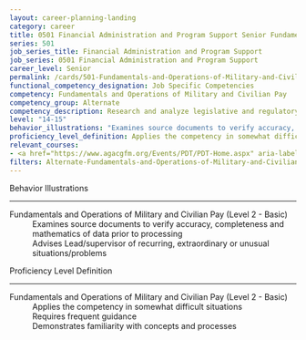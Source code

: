 ```yaml
---
layout: career-planning-landing
category: career
title: 0501 Financial Administration and Program Support Senior Fundamentals and Operations of Military and Civilian Pay
series: 501
job_series_title: Financial Administration and Program Support
job_series: 0501 Financial Administration and Program Support
career_level: Senior
permalink: /cards/501-Fundamentals-and-Operations-of-Military-and-Civilian-Pay-Senior
functional_competency_designation: Job Specific Competencies
competency: Fundamentals and Operations of Military and Civilian Pay
competency_group: Alternate
competency_description: Research and analyze legislative and regulatory guidance related to entitlements to ensure proper payments
level: "14-15"
behavior_illustrations: "Examines source documents to verify accuracy, completeness and mathematics of data prior to processing ? Advises Lead/supervisor of recurring, extraordinary or unusual situations/problems  "
proficiency_level_definition: Applies the competency in somewhat difficult situations ? Requires frequent guidance ? Demonstrates familiarity with concepts and processes
relevant_courses: 
- <a href="https://www.agacgfm.org/Events/PDT/PDT-Home.aspx" aria-label="Professional Development Training (PDT) - multi-competency training - https://www.agacgfm.org/Events/PDT/PDT-Home.aspx">Professional Development Training (PDT) - multi-competency training</a>, AGA
filters: Alternate-Fundamentals-and-Operations-of-Military-and-Civilian-Pay GS-14-15 series-0501
---
```


<div class="desktop:grid-col-6 margin-y-3">
  <div class="border-top-2 bg-white padding-3 shadow-5 height-full members-hover border-1px button-border border-top-blue radius-lg">
    <p class="text-bold label-color font-size-21">Behavior Illustrations</p>
    <hr class="hr-green"/>
    <dl class="text-base card-content-color"><dt>Fundamentals and Operations of Military and Civilian Pay (Level 2 - Basic)</dt><dd>Examines source documents to verify accuracy, completeness and mathematics of data prior to processing </dd><dd> Advises Lead/supervisor of recurring, extraordinary or unusual situations/problems 
</dd></dl>
  </div>
</div>
<div class="desktop:grid-col-6 margin-y-3">
  <div class="border-top-2 bg-white padding-3 shadow-5 height-full members-hover border-1px button-border border-top-blue radius-lg">
    <p class="text-bold label-color font-size-21">Proficiency Level Definition</p>
     <hr class="hr-green"/>
    <dl class="text-base card-content-color"><dt>Fundamentals and Operations of Military and Civilian Pay (Level 2 - Basic)</dt><dd>Applies the competency in somewhat difficult situations </dd><dd> Requires frequent guidance </dd><dd> Demonstrates familiarity with concepts and processes</dd></dl>
  </div>
</div>